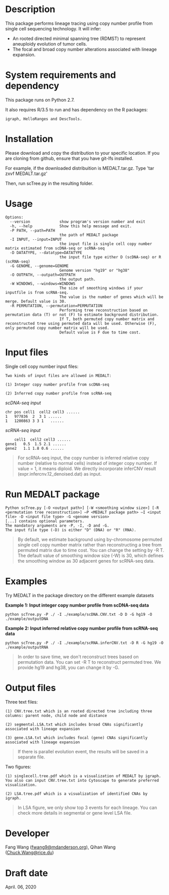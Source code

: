 Description
===========
This package performs lineage tracing using copy number profile from single cell sequencing technology. It will infer:
* An rooted directed minimal spanning tree (RDMST) to represent aneuploidy evolution of tumor cells.
* The focal and broad copy number alterations associated with lineage expansion.


System requirements and dependency
==================================
This package runs on Python 2.7.

It also requires R/3.5
to run and has dependency on the R packages:

	igraph, HelloRanges and DescTools.



Installation
============
Please download and copy the distribution to your specific location. If you are cloning from github, ensure that you have git-lfs installed.

For example, if the downloaded distribuition is MEDALT.tar.gz.
	Type 'tar zxvf MEDALT.tar.gz'

Then, run scTree.py in the resulting folder.

Usage
=====
```
Options:
  --version             show program's version number and exit
  -h, --help            Show this help message and exit.
  -P PATH, --path=PATH
                        the path of MEDALT package
  -I INPUT, --input=INPUT
                        the input file is single cell copy number matrix estimated from scDNA-seq or scRNA-seq
  -D DATATYPE, --datatype=DATATYPE     
                        the input file type either D (scDNA-seq) or R (scRNA-seq)
  -G GENOME, --genome=GENOME
                        Genome version "hg19" or "hg38"
  -O OUTPATH, --outpath=OUTPATH
                        the output path.
  -W WINDOWS, --windows=WINDOWS
                        The size of smoothing windows if your inputfile is from scRNA-seq.
                        The value is the number of genes which will be merge. Default value is 30.
  -R PERMUTATION, --permutation=PERMUTATION
                        Performing tree reconstruction based on permutation data (T) or not (F) to estimate background distribution.
                        If T, both permuted copy number matrix and reconstructed tree using permuted data will be used. Otherwise (F), only permuted copy number matrix will be used.
                        Default value is F due to time cost.

```

Input files
===========

Single cell copy number input files:

	Two kinds of input files are allowed in MEDALT:

	(1) Integer copy number profile from scDNA-seq

	(2) Inferred copy number profile from scRNA-seq

  *scDNA-seq input*

  	chr	pos	cell1  cell2 cell3 ......
  	1	977836	2  3 1 ......
  	1	1200863	3 3 1	......

  *scRNA-seq input*

    	cell1  cell2 cell3 ......
    gene1	0.5  1.5 2.1 ......
    gene2	1.1 1.8 0.6	......

>For scRNA-seq input, the copy number is inferred relative copy number (relative to normal cells) instead of integer copy number. If value = 1, it means diploid. We directly incorporate inferCNV result (expr.infercnv.12_denoised.dat) as input.

Run MEDALT package
============

    Python scTree.py [-O <output path>] [-W <smoothing window size>] [-R <permutation tree reconstruction>] –P <MEDALT package path> –I <input file> -D <input file type> -G <genome version>
    [...] contains optional parameters.
    The mandatory arguments are -P, -I, -D and -G.
    The input file type (-D) is either "D" (DNA) or "R" (RNA).
>By default, we estimate background using by-chromosome permuted single cell copy number matrix rather than reconstructing a tree from permuted matrix due to time cost. You can change the setting by -R T. The default value of smoothing window size (-W) is 30, which defines the smoothing window as 30 adjacent genes for scRNA-seq data.  


Examples
========
Try MEDALT in the package directory on the different example datasets

**Example 1: Input integer copy number profile from scDNA-seq data**

	python scTree.py -P ./ -I ./example/scDNA.CNV.txt -D D -G hg19 -O ./example/outputDNA

**Example 2: Input inferred relative copy number profile from scRNA-seq data**

	python scTree.py -P ./ -I ./example/scRNA.inferCNV.txt -D R -G hg19 -O ./example/outputRNA

>In order to save time, we don't reconstruct trees based on permutation data. You can set -R T
to reconstruct permuted tree.
We provide hg19 and hg38, you can change it by -G. 

Output files
============

Three text files:

	(1) CNV.tree.txt which is an rooted directed tree including three columns: parent node, child node and distance

	(2) segmental.LSA.txt which includes broad CNAs significantly associated with lineage expansion

	(3) gene.LSA.txt which includes focal (gene) CNAs significantly associated with lineage expansion

> If there is parallel evolution event, the results will be saved in a separate file.

Two figures:

	(1) singlecell.tree.pdf which is a visualization of MEDALT by igraph. You also can input CNV.tree.txt into Cytoscape to generate preferred visualization.

	(2) LSA.tree.pdf which is a visualization of identified CNAs by igraph.

> In LSA figure, we only show top 3 events for each lineage. You can check more details in segmental or gene level LSA file.


Developer
=========
Fang Wang (fwang9@mdanderson.org), Qihan Wang (Chuck.Wang@rice.du)

Draft date
==========
April. 06, 2020
